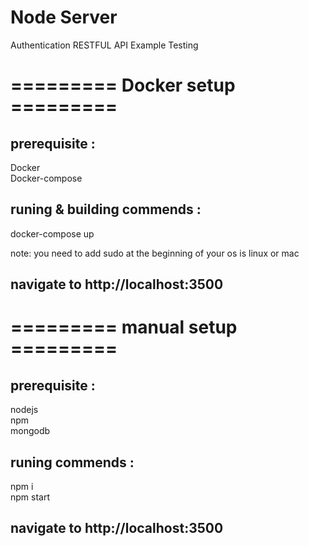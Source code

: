 # Node Server
  Authentication 
  RESTFUL API Example 
  Testing 
  
# ========= Docker setup =========

## prerequisite :
  Docker  
  Docker-compose

## runing & building commends :
  docker-compose up
  
note: you need to add sudo at the beginning of your os is linux or mac

 ## navigate to http://localhost:3500


# ========= manual setup =========

## prerequisite :
  nodejs  
  npm  
  mongodb  

## runing commends :
  npm i   
  npm start
  
 ## navigate to http://localhost:3500
